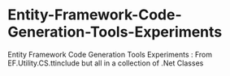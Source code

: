 Entity-Framework-Code-Generation-Tools-Experiments
==================================================

Entity Framework Code Generation Tools Experiments : From EF.Utility.CS.ttinclude but all in a collection of .Net Classes
